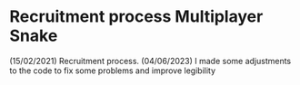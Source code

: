 # Recruitment process Multiplayer Snake
(15/02/2021) Recruitment process.
(04/06/2023) I made some adjustments to the code to fix some problems and improve legibility
